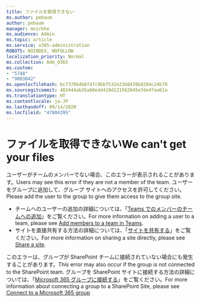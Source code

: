 ```yaml
---
title: ファイルを取得できない
ms.author: pebaum
author: pebaum
manager: mnirkhe
ms.audience: Admin
ms.topic: article
ms.service: o365-administration
ROBOTS: NOINDEX, NOFOLLOW
localization_priority: Normal
ms.collection: Adm_O365
ms.custom:
- "5748"
- "9003042"
ms.openlocfilehash: bc7370b4b6f47c9bbf532e23b0439b8204c24b70
ms.sourcegitcommit: 483444ab35ab0e4d410d121562045efde47aa61a
ms.translationtype: HT
ms.contentlocale: ja-JP
ms.lasthandoff: 09/14/2020
ms.locfileid: "47804395"
---
```

# <a name="we-cant-get-your-files"></a><span data-ttu-id="88532-102">ファイルを取得できない</span><span class="sxs-lookup"><span data-stu-id="88532-102">We can't get your files</span></span>

<span data-ttu-id="88532-103">ユーザーがチームのメンバーでない場合、このエラーが表示されることがあります。</span><span class="sxs-lookup"><span data-stu-id="88532-103">Users may see this error if they are not a member of the team.</span></span> <span data-ttu-id="88532-104">ユーザーをグループに追加して、グループ サイトへのアクセスを許可してください。</span><span class="sxs-lookup"><span data-stu-id="88532-104">Please add the user to the group to give them access to the group site.</span></span>

- <span data-ttu-id="88532-105">チームへのユーザーの追加の詳細については、「[Teams でのメンバーのチームへの追加](https://support.office.com/article/add-people-to-a-team-aff2249d-b456-4bc3-81e7-52327b6b38e9)」をご覧ください。</span><span class="sxs-lookup"><span data-stu-id="88532-105">For more information on adding a user to a team, please see [Add members to a team in Teams](https://support.office.com/article/add-people-to-a-team-aff2249d-b456-4bc3-81e7-52327b6b38e9).</span></span>
- <span data-ttu-id="88532-106">サイトを直接共有する方法の詳細については、「[サイトを共有する](https://support.office.com/article/Share-a-site-958771A8-D041-4EB8-B51C-AFEA2EAE3658)」をご覧ください。</span><span class="sxs-lookup"><span data-stu-id="88532-106">For more information on sharing a site directly, please see [Share a site](https://support.office.com/article/Share-a-site-958771A8-D041-4EB8-B51C-AFEA2EAE3658).</span></span>

<span data-ttu-id="88532-107">このエラーは、グループが SharePoint チームに接続されていない場合にも発生することがあります。</span><span class="sxs-lookup"><span data-stu-id="88532-107">This error may also occur if the group is not connected to the SharePoint team.</span></span> <span data-ttu-id="88532-108">グループを SharePoint サイトに接続する方法の詳細については、「[Microsoft 365 グループに接続する](https://docs.microsoft.com/sharepoint/dev/transform/modernize-connect-to-office365-group)」をご覧ください。</span><span class="sxs-lookup"><span data-stu-id="88532-108">For more information about connecting a group to a SharePoint Site, please see [Connect to a Microsoft 365 group](https://docs.microsoft.com/sharepoint/dev/transform/modernize-connect-to-office365-group)</span></span>
